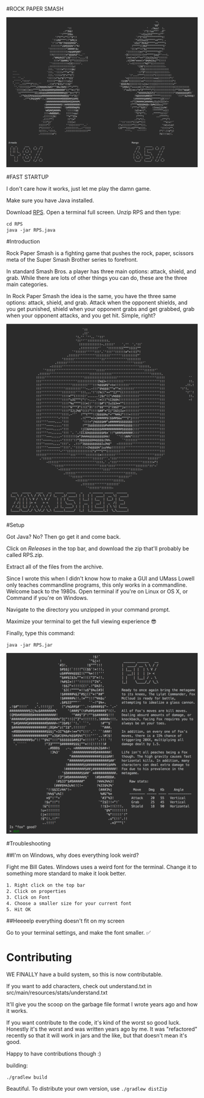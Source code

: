 #ROCK PAPER SMASH

![RPS-IMAGE](Assets/Screenshots/genesis_3.png?raw=true)

#FAST STARTUP

I don't care how it works, just let me play the damn game.

Make sure you have Java installed.

Download [RPS](https://github.com/DarrienG/RockPaperSmash/releases/download/1.3/RPS.zip). Open a terminal full screen. Unzip RPS and then type:

```
cd RPS
java -jar RPS.java
```




#Introduction

Rock Paper Smash is a fighting game that pushes the rock, paper, scissors meta of the Super Smash Brother series to forefront.

In standard Smash Bros. a player has three main options: attack, shield, and grab. While there are lots of other things you can do, these are the three main categories.

In Rock Paper Smash the idea is the same, you have the three same options: attack, shield, and grab. Attack when the opponent shields, and you get punished, shield when your opponent grabs and get grabbed, grab when your opponent attacks, and you get hit. Simple, right?

![OP](Assets/Screenshots/20xx_shot.png)

#Setup                                  

Got Java? No? Then go get it and come back.

Click on *Releases* in the top bar, and download the zip that'll probably be called RPS.zip.

Extract all of the files from the archive.

Since I wrote this when I didn't know how to make a GUI and UMass Lowell only teaches commandline programs, this only works in a commandline. Welcome back to the 1980s. Open terminal if you're on Linux or OS X, or Command if you're on Windows.

Navigate to the directory you unzipped in your command prompt.

Maximize your terminal to get the full viewing experience 😎

Finally, type this command:

    java -jar RPS.jar
    
![Fox for life](Assets/Screenshots/fox_char_select.png)

#Troubleshooting

##I'm on Windows, why does everything look weird?

Fight me Bill Gates. Windows uses a weird font for the terminal. Change it to something more standard to make it look better.

    1. Right click on the top bar
    2. Click on properties
    3. Click on Font
    4. Choose a smaller size for your current font
    5. Hit OK
  
##Heeeelp everything doesn't fit on my screen

Go to your terminal settings, and make the font smaller. ✅

# Contributing

WE FINALLY have a build system, so this is now contributable.

If you want to add characters, check out understand.txt in src/main/resources/stats/understand.txt

It'll give you the scoop on the garbage file format I wrote years ago and how it works.

If you want contribute to the code, it's kind of the worst so good luck.
Honestly it's the worst and was written years ago by me. It was "refactored"
recently so that it will work in jars and the like, but that doesn't mean it's
good.

Happy to have contributions though :)

building:

```
./gradlew build
```

Beautiful. To distribute your own version, use `./gradlew distZip`
